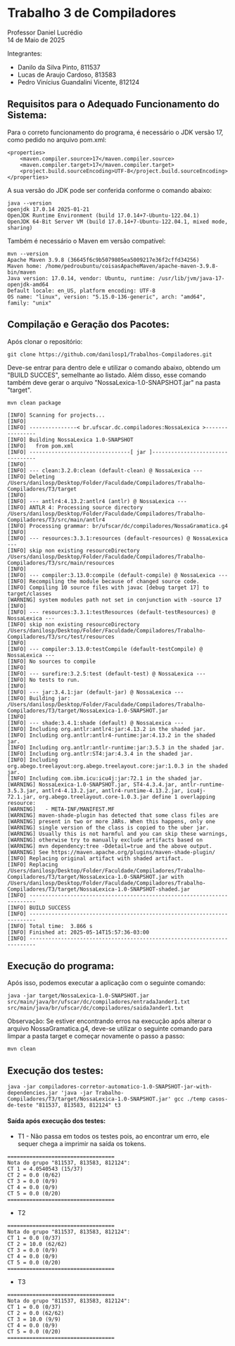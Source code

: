 # Trabalho 3 de Compiladores
Professor Daniel Lucrédio <br>
14 de Maio de 2025

Integrantes:
- Danilo da Silva Pinto, 811537
- Lucas de Araujo Cardoso, 813583
- Pedro Vinícius Guandalini Vicente, 812124

## Requisitos para o Adequado Funcionamento do Sistema:

Para o correto funcionamento do programa, é necessário o JDK versão 17, como pedido no arquivo pom.xml:
```
<properties>
    <maven.compiler.source>17</maven.compiler.source>
    <maven.compiler.target>17</maven.compiler.target>
    <project.build.sourceEncoding>UTF-8</project.build.sourceEncoding>
</properties>
```

A sua versão do JDK pode ser conferida conforme o comando abaixo:
```
java --version
openjdk 17.0.14 2025-01-21
OpenJDK Runtime Environment (build 17.0.14+7-Ubuntu-122.04.1)
OpenJDK 64-Bit Server VM (build 17.0.14+7-Ubuntu-122.04.1, mixed mode, sharing)
```

Também é necessário o Maven em versão compatível:
```
mvn --version
Apache Maven 3.9.8 (36645f6c9b5079805ea5009217e36f2cffd34256)
Maven home: /home/pedroubuntu/coisasApacheMaven/apache-maven-3.9.8-bin/maven
Java version: 17.0.14, vendor: Ubuntu, runtime: /usr/lib/jvm/java-17-openjdk-amd64
Default locale: en_US, platform encoding: UTF-8
OS name: "linux", version: "5.15.0-136-generic", arch: "amd64", family: "unix"
```



## Compilação e Geração dos Pacotes:

Após clonar o repositório:
```
git clone https://github.com/danilosp1/Trabalhos-Compiladores.git
```
Deve-se entrar para dentro dele e utilizar o comando abaixo, obtendo um "BUILD SUCCES", semelhante ao listado.
Além disso, esse comando também deve gerar o arquivo "NossaLexica-1.0-SNAPSHOT.jar" na pasta "target".
```
mvn clean package
```
```
[INFO] Scanning for projects...
[INFO] 
[INFO] ---------------< br.ufscar.dc.compiladores:NossaLexica >----------------
[INFO] Building NossaLexica 1.0-SNAPSHOT
[INFO]   from pom.xml
[INFO] --------------------------------[ jar ]---------------------------------
[INFO] 
[INFO] --- clean:3.2.0:clean (default-clean) @ NossaLexica ---
[INFO] Deleting /Users/danilosp/Desktop/Folder/Faculdade/Compiladores/Trabalho-Compiladores/T3/target
[INFO] 
[INFO] --- antlr4:4.13.2:antlr4 (antlr) @ NossaLexica ---
[INFO] ANTLR 4: Processing source directory /Users/danilosp/Desktop/Folder/Faculdade/Compiladores/Trabalho-Compiladores/T3/src/main/antlr4
[INFO] Processing grammar: br/ufscar/dc/compiladores/NossaGramatica.g4
[INFO] 
[INFO] --- resources:3.3.1:resources (default-resources) @ NossaLexica ---
[INFO] skip non existing resourceDirectory /Users/danilosp/Desktop/Folder/Faculdade/Compiladores/Trabalho-Compiladores/T3/src/main/resources
[INFO] 
[INFO] --- compiler:3.13.0:compile (default-compile) @ NossaLexica ---
[INFO] Recompiling the module because of changed source code.
[INFO] Compiling 10 source files with javac [debug target 17] to target/classes
[WARNING] system modules path not set in conjunction with -source 17
[INFO] 
[INFO] --- resources:3.3.1:testResources (default-testResources) @ NossaLexica ---
[INFO] skip non existing resourceDirectory /Users/danilosp/Desktop/Folder/Faculdade/Compiladores/Trabalho-Compiladores/T3/src/test/resources
[INFO] 
[INFO] --- compiler:3.13.0:testCompile (default-testCompile) @ NossaLexica ---
[INFO] No sources to compile
[INFO] 
[INFO] --- surefire:3.2.5:test (default-test) @ NossaLexica ---
[INFO] No tests to run.
[INFO] 
[INFO] --- jar:3.4.1:jar (default-jar) @ NossaLexica ---
[INFO] Building jar: /Users/danilosp/Desktop/Folder/Faculdade/Compiladores/Trabalho-Compiladores/T3/target/NossaLexica-1.0-SNAPSHOT.jar
[INFO] 
[INFO] --- shade:3.4.1:shade (default) @ NossaLexica ---
[INFO] Including org.antlr:antlr4:jar:4.13.2 in the shaded jar.
[INFO] Including org.antlr:antlr4-runtime:jar:4.13.2 in the shaded jar.
[INFO] Including org.antlr:antlr-runtime:jar:3.5.3 in the shaded jar.
[INFO] Including org.antlr:ST4:jar:4.3.4 in the shaded jar.
[INFO] Including org.abego.treelayout:org.abego.treelayout.core:jar:1.0.3 in the shaded jar.
[INFO] Including com.ibm.icu:icu4j:jar:72.1 in the shaded jar.
[WARNING] NossaLexica-1.0-SNAPSHOT.jar, ST4-4.3.4.jar, antlr-runtime-3.5.3.jar, antlr4-4.13.2.jar, antlr4-runtime-4.13.2.jar, icu4j-72.1.jar, org.abego.treelayout.core-1.0.3.jar define 1 overlapping resource: 
[WARNING]   - META-INF/MANIFEST.MF
[WARNING] maven-shade-plugin has detected that some class files are
[WARNING] present in two or more JARs. When this happens, only one
[WARNING] single version of the class is copied to the uber jar.
[WARNING] Usually this is not harmful and you can skip these warnings,
[WARNING] otherwise try to manually exclude artifacts based on
[WARNING] mvn dependency:tree -Ddetail=true and the above output.
[WARNING] See https://maven.apache.org/plugins/maven-shade-plugin/
[INFO] Replacing original artifact with shaded artifact.
[INFO] Replacing /Users/danilosp/Desktop/Folder/Faculdade/Compiladores/Trabalho-Compiladores/T3/target/NossaLexica-1.0-SNAPSHOT.jar with /Users/danilosp/Desktop/Folder/Faculdade/Compiladores/Trabalho-Compiladores/T3/target/NossaLexica-1.0-SNAPSHOT-shaded.jar
[INFO] ------------------------------------------------------------------------
[INFO] BUILD SUCCESS
[INFO] ------------------------------------------------------------------------
[INFO] Total time:  3.866 s
[INFO] Finished at: 2025-05-14T15:57:36-03:00
[INFO] ------------------------------------------------------------------------
```



## Execução do programa:

Após isso, podemos executar a aplicação com o seguinte comando:
```
java -jar target/NossaLexica-1.0-SNAPSHOT.jar src/main/java/br/ufscar/dc/compiladores/entradaJander1.txt src/main/java/br/ufscar/dc/compiladores/saidaJander1.txt
```

Observação: Se estiver encontrando erros na execução após alterar o arquivo NossaGramatica.g4, deve-se utilizar o seguinte comando para limpar a pasta target e começar novamente o passo a passo:
```
mvn clean
```


## Execução dos testes:

```
java -jar compiladores-corretor-automatico-1.0-SNAPSHOT-jar-with-dependencies.jar 'java -jar Trabalho-Compiladores/T3/target/NossaLexica-1.0-SNAPSHOT.jar' gcc ./temp casos-de-teste "811537, 813583, 812124" t3
```

#### Saída após execução dos testes:
- T1 - Não passa em todos os testes pois, ao encontrar um erro, ele sequer chega a imprimir na saída os tokens.
```
==================================
Nota do grupo "811537, 813583, 812124":
CT 1 = 4.0540543 (15/37)
CT 2 = 0.0 (0/62)
CT 3 = 0.0 (0/9)
CT 4 = 0.0 (0/9) 
CT 5 = 0.0 (0/20)
==================================
```

- T2
```
==================================
Nota do grupo "811537, 813583, 812124":
CT 1 = 0.0 (0/37)
CT 2 = 10.0 (62/62)
CT 3 = 0.0 (0/9)
CT 4 = 0.0 (0/9)
CT 5 = 0.0 (0/20)
==================================

```

- T3
```
==================================
Nota do grupo "811537, 813583, 812124":
CT 1 = 0.0 (0/37)
CT 2 = 0.0 (62/62)
CT 3 = 10.0 (9/9)
CT 4 = 0.0 (0/9)
CT 5 = 0.0 (0/20)
==================================

```